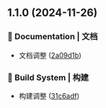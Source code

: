 

## 1.1.0 (2024-11-26)

### 📝 Documentation | 文档

* 文档调整 ([2a09d1b](https://github.com/YeMao-Zi/ym-sku/commit/2a09d1b10b4604513d312774abd221904ab2b244))

### 👷‍ Build System | 构建

* 构建调整 ([31c6adf](https://github.com/YeMao-Zi/ym-sku/commit/31c6adfd6c17df6c52013206a60a3b8678f9f574))
